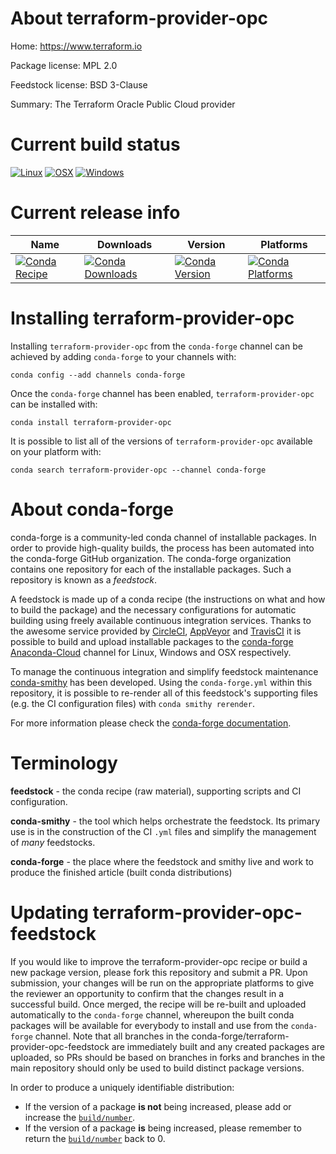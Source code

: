 About terraform-provider-opc
============================

Home: https://www.terraform.io

Package license: MPL 2.0

Feedstock license: BSD 3-Clause

Summary: The Terraform Oracle Public Cloud provider



Current build status
====================

[![Linux](https://img.shields.io/circleci/project/github/conda-forge/terraform-provider-opc-feedstock/master.svg?label=Linux)](https://circleci.com/gh/conda-forge/terraform-provider-opc-feedstock)
[![OSX](https://img.shields.io/travis/conda-forge/terraform-provider-opc-feedstock/master.svg?label=macOS)](https://travis-ci.org/conda-forge/terraform-provider-opc-feedstock)
[![Windows](https://img.shields.io/appveyor/ci/conda-forge/terraform-provider-opc-feedstock/master.svg?label=Windows)](https://ci.appveyor.com/project/conda-forge/terraform-provider-opc-feedstock/branch/master)

Current release info
====================

| Name | Downloads | Version | Platforms |
| --- | --- | --- | --- |
| [![Conda Recipe](https://img.shields.io/badge/recipe-terraform--provider--opc-green.svg)](https://anaconda.org/conda-forge/terraform-provider-opc) | [![Conda Downloads](https://img.shields.io/conda/dn/conda-forge/terraform-provider-opc.svg)](https://anaconda.org/conda-forge/terraform-provider-opc) | [![Conda Version](https://img.shields.io/conda/vn/conda-forge/terraform-provider-opc.svg)](https://anaconda.org/conda-forge/terraform-provider-opc) | [![Conda Platforms](https://img.shields.io/conda/pn/conda-forge/terraform-provider-opc.svg)](https://anaconda.org/conda-forge/terraform-provider-opc) |

Installing terraform-provider-opc
=================================

Installing `terraform-provider-opc` from the `conda-forge` channel can be achieved by adding `conda-forge` to your channels with:

```
conda config --add channels conda-forge
```

Once the `conda-forge` channel has been enabled, `terraform-provider-opc` can be installed with:

```
conda install terraform-provider-opc
```

It is possible to list all of the versions of `terraform-provider-opc` available on your platform with:

```
conda search terraform-provider-opc --channel conda-forge
```


About conda-forge
=================

conda-forge is a community-led conda channel of installable packages.
In order to provide high-quality builds, the process has been automated into the
conda-forge GitHub organization. The conda-forge organization contains one repository
for each of the installable packages. Such a repository is known as a *feedstock*.

A feedstock is made up of a conda recipe (the instructions on what and how to build
the package) and the necessary configurations for automatic building using freely
available continuous integration services. Thanks to the awesome service provided by
[CircleCI](https://circleci.com/), [AppVeyor](http://www.appveyor.com/)
and [TravisCI](https://travis-ci.org/) it is possible to build and upload installable
packages to the [conda-forge](https://anaconda.org/conda-forge)
[Anaconda-Cloud](http://docs.anaconda.org/) channel for Linux, Windows and OSX respectively.

To manage the continuous integration and simplify feedstock maintenance
[conda-smithy](http://github.com/conda-forge/conda-smithy) has been developed.
Using the ``conda-forge.yml`` within this repository, it is possible to re-render all of
this feedstock's supporting files (e.g. the CI configuration files) with ``conda smithy rerender``.

For more information please check the [conda-forge documentation](https://conda-forge.org/docs/).

Terminology
===========

**feedstock** - the conda recipe (raw material), supporting scripts and CI configuration.

**conda-smithy** - the tool which helps orchestrate the feedstock.
                   Its primary use is in the construction of the CI ``.yml`` files
                   and simplify the management of *many* feedstocks.

**conda-forge** - the place where the feedstock and smithy live and work to
                  produce the finished article (built conda distributions)


Updating terraform-provider-opc-feedstock
=========================================

If you would like to improve the terraform-provider-opc recipe or build a new
package version, please fork this repository and submit a PR. Upon submission,
your changes will be run on the appropriate platforms to give the reviewer an
opportunity to confirm that the changes result in a successful build. Once
merged, the recipe will be re-built and uploaded automatically to the
`conda-forge` channel, whereupon the built conda packages will be available for
everybody to install and use from the `conda-forge` channel.
Note that all branches in the conda-forge/terraform-provider-opc-feedstock are
immediately built and any created packages are uploaded, so PRs should be based
on branches in forks and branches in the main repository should only be used to
build distinct package versions.

In order to produce a uniquely identifiable distribution:
 * If the version of a package **is not** being increased, please add or increase
   the [``build/number``](http://conda.pydata.org/docs/building/meta-yaml.html#build-number-and-string).
 * If the version of a package **is** being increased, please remember to return
   the [``build/number``](http://conda.pydata.org/docs/building/meta-yaml.html#build-number-and-string)
   back to 0.